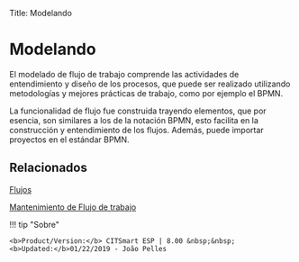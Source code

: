 Title: Modelando

# Modelando

El modelado de flujo de trabajo comprende las actividades de entendimiento y diseño de los procesos, que puede ser realizado utilizando metodologías y mejores prácticas de trabajo, como por ejemplo el BPMN. 

La funcionalidad de flujo fue construida trayendo elementos, que por esencia, son similares a los de la notación BPMN, esto facilita en la construcción y entendimiento de los flujos. Además, puede importar proyectos en el estándar BPMN.

## Relacionados

[Flujos][1]  

[Mantenimiento de Flujo de trabajo][2]

[1]:/pt-br/citsmart-esp-8/platform-administration/flow-maintenance/flows.html
[2]:/pt-br/citsmart-esp-8/platform-administration/flow-maintenance/workflow.maintenance.html

!!! tip "Sobre"

    <b>Product/Version:</b> CITSmart ESP | 8.00 &nbsp;&nbsp;
    <b>Updated:</b>01/22/2019 - João Pelles
